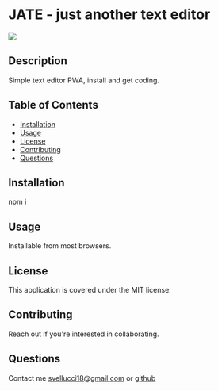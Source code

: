 # JATE - just another text editor

[<img src="https://img.shields.io/badge/license-MIT-COLOR.svg?logo=LOGO">](<https://opensource.org/licenses/MIT>)

## Description
Simple text editor PWA, install and get coding.

## Table of Contents
* [Installation](#installation)
* [Usage](#usage)
* [License](#license)
* [Contributing](#contributing)
* [Questions](#questions)

## Installation
npm i

## Usage
Installable from most browsers.
  
## License
This application is covered under the MIT license.

## Contributing
Reach out if you're interested in collaborating.

## Questions
Contact me svellucci18@gmail.com
or [github](<https://github.com/svellucci18>)

